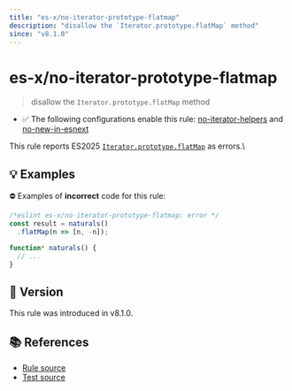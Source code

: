 ```yaml
---
title: "es-x/no-iterator-prototype-flatmap"
description: "disallow the `Iterator.prototype.flatMap` method"
since: "v8.1.0"
---
```


# es-x/no-iterator-prototype-flatmap
> disallow the `Iterator.prototype.flatMap` method

- ✅ The following configurations enable this rule: [no-iterator-helpers] and [no-new-in-esnext]

This rule reports ES2025 [`Iterator.prototype.flatMap`](https://github.com/tc39/proposal-iterator-helpers) as errors.\

## 💡 Examples

⛔ Examples of **incorrect** code for this rule:

<eslint-playground type="bad">

```js
/*eslint es-x/no-iterator-prototype-flatmap: error */
const result = naturals()
  .flatMap(n => [n, -n]);

function* naturals() {
  // ...
}
```

</eslint-playground>

## 🚀 Version

This rule was introduced in v8.1.0.

## 📚 References

- [Rule source](https://github.com/eslint-community/eslint-plugin-es-x/blob/master/lib/rules/no-iterator-prototype-flatmap.js)
- [Test source](https://github.com/eslint-community/eslint-plugin-es-x/blob/master/tests/lib/rules/no-iterator-prototype-flatmap.js)

[no-iterator-helpers]: ../configs/index.md#no-iterator-helpers
[no-new-in-esnext]: ../configs/index.md#no-new-in-esnext
